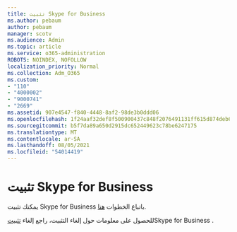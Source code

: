 ```yaml
---
title: تثبيت Skype for Business
ms.author: pebaum
author: pebaum
manager: scotv
ms.audience: Admin
ms.topic: article
ms.service: o365-administration
ROBOTS: NOINDEX, NOFOLLOW
localization_priority: Normal
ms.collection: Adm_O365
ms.custom:
- "110"
- "4000002"
- "9000741"
- "2669"
ms.assetid: 907e4547-f840-4448-8af2-98de3b0ddd06
ms.openlocfilehash: 1f24aaf32def8f500900437c848f2076491131ff615d874deb685ccb8c5f3271
ms.sourcegitcommit: b5f7da89a650d2915dc652449623c78be6247175
ms.translationtype: MT
ms.contentlocale: ar-SA
ms.lasthandoff: 08/05/2021
ms.locfileid: "54014419"
---
```

# <a name="install-skype-for-business"></a>تثبيت Skype for Business

يمكنك تثبيت Skype for Business باتباع الخطوات [هنا](https://support.office.com/article/Install-Skype-for-Business-8a0d4da8-9d58-44f9-9759-5c8f340cb3fb.aspx).

للحصول على معلومات حول إلغاء التثبيت، راجع إلغاء [تثبيت](https://support.office.com/article/uninstall-skype-for-business-28c4a036-7f22-406c-b7f4-87894cbaf902)Skype for Business .